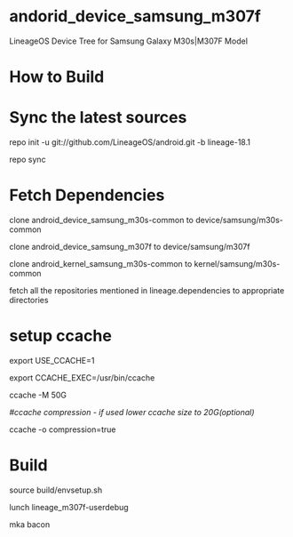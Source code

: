 # andorid_device_samsung_m307f
LineageOS Device Tree for Samsung Galaxy M30s|M307F Model

# How to Build
# Sync the latest sources
repo init -u git://github.com/LineageOS/android.git -b lineage-18.1

repo sync

# Fetch Dependencies
clone android_device_samsung_m30s-common to device/samsung/m30s-common

clone android_device_samsung_m307f to device/samsung/m307f

clone android_kernel_samsung_m30s-common to kernel/samsung/m30s-common

fetch all the repositories mentioned in lineage.dependencies to appropriate directories

# setup ccache
export USE_CCACHE=1

export CCACHE_EXEC=/usr/bin/ccache

ccache -M 50G

*#ccache compression - if used lower ccache size to 20G(optional)*

ccache -o compression=true

# Build
source build/envsetup.sh

lunch lineage_m307f-userdebug

mka bacon
